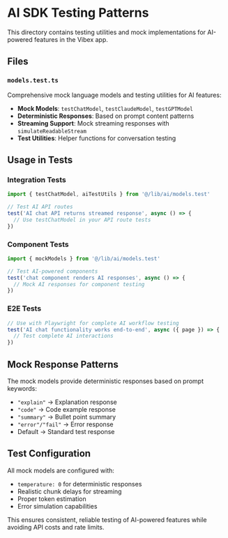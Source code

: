 # AI SDK Testing Patterns

This directory contains testing utilities and mock implementations for AI-powered features in the Vibex app.

## Files

### `models.test.ts`
Comprehensive mock language models and testing utilities for AI features:

- **Mock Models**: `testChatModel`, `testClaudeModel`, `testGPTModel`
- **Deterministic Responses**: Based on prompt content patterns
- **Streaming Support**: Mock streaming responses with `simulateReadableStream`
- **Test Utilities**: Helper functions for conversation testing

## Usage in Tests

### Integration Tests
```typescript
import { testChatModel, aiTestUtils } from '@/lib/ai/models.test'

// Test AI API routes
test('AI chat API returns streamed response', async () => {
  // Use testChatModel in your API route tests
})
```

### Component Tests
```typescript
import { mockModels } from '@/lib/ai/models.test'

// Test AI-powered components
test('chat component renders AI responses', async () => {
  // Mock AI responses for component testing
})
```

### E2E Tests
```typescript
// Use with Playwright for complete AI workflow testing
test('AI chat functionality works end-to-end', async ({ page }) => {
  // Test complete AI interactions
})
```

## Mock Response Patterns

The mock models provide deterministic responses based on prompt keywords:

- `"explain"` → Explanation response
- `"code"` → Code example response  
- `"summary"` → Bullet point summary
- `"error"/"fail"` → Error response
- Default → Standard test response

## Test Configuration

All mock models are configured with:
- `temperature: 0` for deterministic responses
- Realistic chunk delays for streaming
- Proper token estimation
- Error simulation capabilities

This ensures consistent, reliable testing of AI-powered features while avoiding API costs and rate limits.
